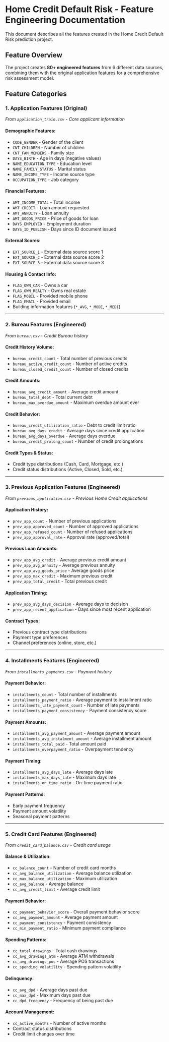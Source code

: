 # Home Credit Default Risk - Feature Engineering Documentation

This document describes all the features created in the Home Credit Default Risk prediction project.

## **Feature Overview**

The project creates **80+ engineered features** from 6 different data sources, combining them with the original application features for a comprehensive risk assessment model.

## **Feature Categories**

### **1. Application Features (Original)**
*From `application_train.csv` - Core applicant information*

#### **Demographic Features:**
- `CODE_GENDER` - Gender of the client
- `CNT_CHILDREN` - Number of children
- `CNT_FAM_MEMBERS` - Family size
- `DAYS_BIRTH` - Age in days (negative values)
- `NAME_EDUCATION_TYPE` - Education level
- `NAME_FAMILY_STATUS` - Marital status
- `NAME_INCOME_TYPE` - Income source type
- `OCCUPATION_TYPE` - Job category

#### **Financial Features:**
- `AMT_INCOME_TOTAL` - Total income
- `AMT_CREDIT` - Loan amount requested
- `AMT_ANNUITY` - Loan annuity
- `AMT_GOODS_PRICE` - Price of goods for loan
- `DAYS_EMPLOYED` - Employment duration
- `DAYS_ID_PUBLISH` - Days since ID document issued

#### **External Scores:**
- `EXT_SOURCE_1` - External data source score 1
- `EXT_SOURCE_2` - External data source score 2  
- `EXT_SOURCE_3` - External data source score 3

#### **Housing & Contact Info:**
- `FLAG_OWN_CAR` - Owns a car
- `FLAG_OWN_REALTY` - Owns real estate
- `FLAG_MOBIL` - Provided mobile phone
- `FLAG_EMAIL` - Provided email
- Building information features (`*_AVG`, `*_MODE`, `*_MEDI`)

---

### **2. Bureau Features (Engineered)**
*From `bureau.csv` - Credit Bureau history*

#### **Credit History Volume:**
- `bureau_credit_count` - Total number of previous credits
- `bureau_active_credit_count` - Number of active credits
- `bureau_closed_credit_count` - Number of closed credits

#### **Credit Amounts:**
- `bureau_avg_credit_amount` - Average credit amount
- `bureau_total_debt` - Total current debt
- `bureau_max_overdue_amount` - Maximum overdue amount ever

#### **Credit Behavior:**
- `bureau_credit_utilization_ratio` - Debt to credit limit ratio
- `bureau_avg_days_credit` - Average days since credit application
- `bureau_avg_days_overdue` - Average days overdue
- `bureau_credit_prolong_count` - Number of credit prolongations

#### **Credit Types & Status:**
- Credit type distributions (Cash, Card, Mortgage, etc.)
- Credit status distributions (Active, Closed, Sold, etc.)

---

### **3. Previous Application Features (Engineered)**
*From `previous_application.csv` - Previous Home Credit applications*

#### **Application History:**
- `prev_app_count` - Number of previous applications
- `prev_app_approved_count` - Number of approved applications
- `prev_app_refused_count` - Number of refused applications
- `prev_app_approval_rate` - Approval rate (approved/total)

#### **Previous Loan Amounts:**
- `prev_app_avg_credit` - Average previous credit amount
- `prev_app_avg_annuity` - Average previous annuity
- `prev_app_avg_goods_price` - Average goods price
- `prev_app_max_credit` - Maximum previous credit
- `prev_app_total_credit` - Total previous credit

#### **Application Timing:**
- `prev_app_avg_days_decision` - Average days to decision
- `prev_app_recent_application` - Days since most recent application

#### **Contract Types:**
- Previous contract type distributions
- Payment type preferences
- Channel preferences (online, store, etc.)

---

### **4. Installments Features (Engineered)**
*From `installments_payments.csv` - Payment history*

#### **Payment Behavior:**
- `installments_count` - Total number of installments
- `installments_payment_ratio` - Average payment to installment ratio
- `installments_late_payment_count` - Number of late payments
- `installments_payment_consistency` - Payment consistency score

#### **Payment Amounts:**
- `installments_avg_payment_amount` - Average payment amount
- `installments_avg_instalment_amount` - Average installment amount
- `installments_total_paid` - Total amount paid
- `installments_overpayment_ratio` - Overpayment tendency

#### **Payment Timing:**
- `installments_avg_days_late` - Average days late
- `installments_max_days_late` - Maximum days late
- `installments_on_time_ratio` - On-time payment ratio

#### **Payment Patterns:**
- Early payment frequency
- Payment amount volatility
- Seasonal payment patterns

---

### **5. Credit Card Features (Engineered)**
*From `credit_card_balance.csv` - Credit card usage*

#### **Balance & Utilization:**
- `cc_balance_count` - Number of credit card months
- `cc_avg_balance_utilization` - Average balance utilization
- `cc_max_balance_utilization` - Maximum utilization
- `cc_avg_balance` - Average balance
- `cc_avg_credit_limit` - Average credit limit

#### **Payment Behavior:**
- `cc_payment_behavior_score` - Overall payment behavior score
- `cc_avg_payment_amount` - Average payment amount
- `cc_payment_consistency` - Payment consistency
- `cc_min_payment_ratio` - Minimum payment compliance

#### **Spending Patterns:**
- `cc_total_drawings` - Total cash drawings
- `cc_avg_drawings_atm` - Average ATM withdrawals
- `cc_avg_drawings_pos` - Average POS transactions
- `cc_spending_volatility` - Spending pattern volatility

#### **Delinquency:**
- `cc_avg_dpd` - Average days past due
- `cc_max_dpd` - Maximum days past due
- `cc_dpd_frequency` - Frequency of being past due

#### **Account Management:**
- `cc_active_months` - Number of active months
- Contract status distributions
- Credit limit changes over time